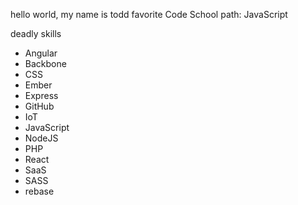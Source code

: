 hello world, my name is todd
favorite Code School path: JavaScript

deadly skills

* Angular
* Backbone
* CSS
* Ember
* Express
* GitHub
* IoT
* JavaScript
* NodeJS
* PHP
* React
* SaaS
* SASS
* rebase
